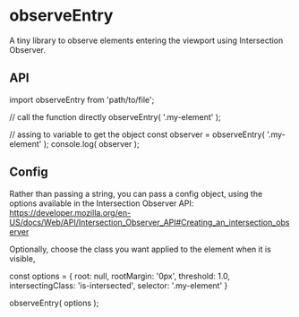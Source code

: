 # observeEntry
A tiny library to observe elements entering the viewport using Intersection Observer.

## API

import observeEntry from 'path/to/file';

// call the function directly
observeEntry( '.my-element' );

// assing to variable to get the object
const observer = observeEntry( '.my-element' );
console.log( observer );

## Config

Rather than passing a string, you can pass a config object, using the options available in the Intersection Observer API: https://developer.mozilla.org/en-US/docs/Web/API/Intersection_Observer_API#Creating_an_intersection_observer

Optionally, choose the class you want applied to the element when it is visible, 

const options = {
  root: null,
  rootMargin: '0px',
  threshold: 1.0,
  intersectingClass: 'is-intersected',
  selector: '.my-element'
}

observeEntry( options );
